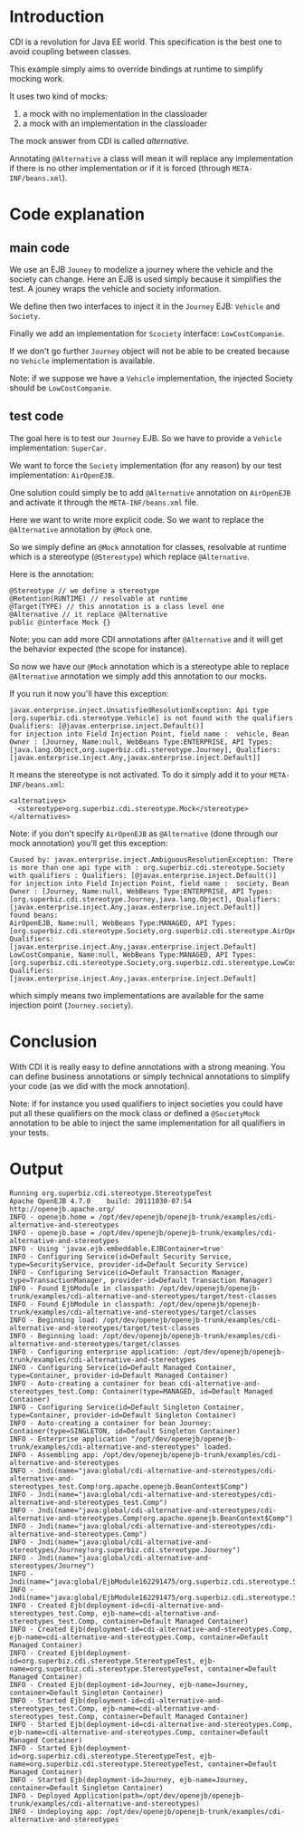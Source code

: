 # Introduction

CDI is a revolution for Java EE world. This specification is the best one to avoid coupling between classes.

This example simply aims to override bindings at runtime to simplify mocking work.

It uses two kind of mocks:
1) a mock with no implementation in the classloader
2) a mock with an implementation in the classloader

The mock answer from CDI is called *alternative*.

Annotating `@Alternative` a class will mean it will replace any implementation if there is no other implementation
or if it is forced (through `META-INF/beans.xml`).

# Code explanation
## main code

We use an EJB `Jouney` to modelize a journey where the vehicle and the society can change. Here an EJB is used simply
because it simplifies the test. A jouney wraps the vehicle and society information.

We define then two interfaces to inject it in the `Journey` EJB: `Vehicle` and `Society`.

Finally we add an implementation for `Scociety` interface: `LowCostCompanie`.

If we don't go further `Journey` object will not be able to be created because no `Vehicle` implementation is available.

Note: if we suppose we have a `Vehicle` implementation, the injected Society should be `LowCostCompanie`.

## test code

The goal here is to test our `Journey` EJB. So we have to provide a `Vehicle` implementation: `SuperCar`.

We want to force the `Society` implementation (for any reason) by our test implementation: `AirOpenEJB`.

One solution could simply be to add `@Alternative` annotation on `AirOpenEJB` and activate it through
the `META-INF/beans.xml` file.

Here we want to write more explicit code. So we want to replace the `@Alternative` annotation by `@Mock` one.

So we simply define an `@Mock` annotation for classes, resolvable at runtime which is a stereotype (`@Stereotype`)
which replace `@Alternative`.

Here is the annotation:

    @Stereotype // we define a stereotype
    @Retention(RUNTIME) // resolvable at runtime
    @Target(TYPE) // this annotation is a class level one
    @Alternative // it replace @Alternative
    public @interface Mock {}

Note: you can add more CDI annotations after `@Alternative` and it will get the behavior expected (the scope for instance).

So now we have our `@Mock` annotation which is a stereotype able to replace `@Alternative` annotation
we simply add this annotation to our mocks.

If you run it now you'll have this exception:

    javax.enterprise.inject.UnsatisfiedResolutionException: Api type [org.superbiz.cdi.stereotype.Vehicle] is not found with the qualifiers
    Qualifiers: [@javax.enterprise.inject.Default()]
    for injection into Field Injection Point, field name :  vehicle, Bean Owner : [Journey, Name:null, WebBeans Type:ENTERPRISE, API Types:[java.lang.Object,org.superbiz.cdi.stereotype.Journey], Qualifiers:[javax.enterprise.inject.Any,javax.enterprise.inject.Default]]

It means the stereotype is not activated. To do it simply add it to your `META-INF/beans.xml`:

    <alternatives>
      <stereotype>org.superbiz.cdi.stereotype.Mock</stereotype>
    </alternatives>

Note: if you don't specify `AirOpenEJB` as `@Alternative` (done through our mock annotation) you'll get this exception:

    Caused by: javax.enterprise.inject.AmbiguousResolutionException: There is more than one api type with : org.superbiz.cdi.stereotype.Society with qualifiers : Qualifiers: [@javax.enterprise.inject.Default()]
    for injection into Field Injection Point, field name :  society, Bean Owner : [Journey, Name:null, WebBeans Type:ENTERPRISE, API Types:[org.superbiz.cdi.stereotype.Journey,java.lang.Object], Qualifiers:[javax.enterprise.inject.Any,javax.enterprise.inject.Default]]
    found beans:
    AirOpenEJB, Name:null, WebBeans Type:MANAGED, API Types:[org.superbiz.cdi.stereotype.Society,org.superbiz.cdi.stereotype.AirOpenEJB,java.lang.Object], Qualifiers:[javax.enterprise.inject.Any,javax.enterprise.inject.Default]
    LowCostCompanie, Name:null, WebBeans Type:MANAGED, API Types:[org.superbiz.cdi.stereotype.Society,org.superbiz.cdi.stereotype.LowCostCompanie,java.lang.Object], Qualifiers:[javax.enterprise.inject.Any,javax.enterprise.inject.Default]

which simply means two implementations are available for the same injection point (`Journey.society`).

# Conclusion

With CDI it is really easy to define annotations with a strong meaning. You can define business annotations
or simply technical annotations to simplify your code (as we did with the mock annotation).

Note: if for instance you used qualifiers to inject societies you could have put all these qualifiers on
the mock class or defined a `@SocietyMock` annotation to be able to inject the same implementation for
all qualifiers in your tests.

# Output

    Running org.superbiz.cdi.stereotype.StereotypeTest
    Apache OpenEJB 4.7.0    build: 20111030-07:54
    http://openejb.apache.org/
    INFO - openejb.home = /opt/dev/openejb/openejb-trunk/examples/cdi-alternative-and-stereotypes
    INFO - openejb.base = /opt/dev/openejb/openejb-trunk/examples/cdi-alternative-and-stereotypes
    INFO - Using 'javax.ejb.embeddable.EJBContainer=true'
    INFO - Configuring Service(id=Default Security Service, type=SecurityService, provider-id=Default Security Service)
    INFO - Configuring Service(id=Default Transaction Manager, type=TransactionManager, provider-id=Default Transaction Manager)
    INFO - Found EjbModule in classpath: /opt/dev/openejb/openejb-trunk/examples/cdi-alternative-and-stereotypes/target/test-classes
    INFO - Found EjbModule in classpath: /opt/dev/openejb/openejb-trunk/examples/cdi-alternative-and-stereotypes/target/classes
    INFO - Beginning load: /opt/dev/openejb/openejb-trunk/examples/cdi-alternative-and-stereotypes/target/test-classes
    INFO - Beginning load: /opt/dev/openejb/openejb-trunk/examples/cdi-alternative-and-stereotypes/target/classes
    INFO - Configuring enterprise application: /opt/dev/openejb/openejb-trunk/examples/cdi-alternative-and-stereotypes
    INFO - Configuring Service(id=Default Managed Container, type=Container, provider-id=Default Managed Container)
    INFO - Auto-creating a container for bean cdi-alternative-and-stereotypes_test.Comp: Container(type=MANAGED, id=Default Managed Container)
    INFO - Configuring Service(id=Default Singleton Container, type=Container, provider-id=Default Singleton Container)
    INFO - Auto-creating a container for bean Journey: Container(type=SINGLETON, id=Default Singleton Container)
    INFO - Enterprise application "/opt/dev/openejb/openejb-trunk/examples/cdi-alternative-and-stereotypes" loaded.
    INFO - Assembling app: /opt/dev/openejb/openejb-trunk/examples/cdi-alternative-and-stereotypes
    INFO - Jndi(name="java:global/cdi-alternative-and-stereotypes/cdi-alternative-and-stereotypes_test.Comp!org.apache.openejb.BeanContext$Comp")
    INFO - Jndi(name="java:global/cdi-alternative-and-stereotypes/cdi-alternative-and-stereotypes_test.Comp")
    INFO - Jndi(name="java:global/cdi-alternative-and-stereotypes/cdi-alternative-and-stereotypes.Comp!org.apache.openejb.BeanContext$Comp")
    INFO - Jndi(name="java:global/cdi-alternative-and-stereotypes/cdi-alternative-and-stereotypes.Comp")
    INFO - Jndi(name="java:global/cdi-alternative-and-stereotypes/Journey!org.superbiz.cdi.stereotype.Journey")
    INFO - Jndi(name="java:global/cdi-alternative-and-stereotypes/Journey")
    INFO - Jndi(name="java:global/EjbModule162291475/org.superbiz.cdi.stereotype.StereotypeTest!org.superbiz.cdi.stereotype.StereotypeTest")
    INFO - Jndi(name="java:global/EjbModule162291475/org.superbiz.cdi.stereotype.StereotypeTest")
    INFO - Created Ejb(deployment-id=cdi-alternative-and-stereotypes_test.Comp, ejb-name=cdi-alternative-and-stereotypes_test.Comp, container=Default Managed Container)
    INFO - Created Ejb(deployment-id=cdi-alternative-and-stereotypes.Comp, ejb-name=cdi-alternative-and-stereotypes.Comp, container=Default Managed Container)
    INFO - Created Ejb(deployment-id=org.superbiz.cdi.stereotype.StereotypeTest, ejb-name=org.superbiz.cdi.stereotype.StereotypeTest, container=Default Managed Container)
    INFO - Created Ejb(deployment-id=Journey, ejb-name=Journey, container=Default Singleton Container)
    INFO - Started Ejb(deployment-id=cdi-alternative-and-stereotypes_test.Comp, ejb-name=cdi-alternative-and-stereotypes_test.Comp, container=Default Managed Container)
    INFO - Started Ejb(deployment-id=cdi-alternative-and-stereotypes.Comp, ejb-name=cdi-alternative-and-stereotypes.Comp, container=Default Managed Container)
    INFO - Started Ejb(deployment-id=org.superbiz.cdi.stereotype.StereotypeTest, ejb-name=org.superbiz.cdi.stereotype.StereotypeTest, container=Default Managed Container)
    INFO - Started Ejb(deployment-id=Journey, ejb-name=Journey, container=Default Singleton Container)
    INFO - Deployed Application(path=/opt/dev/openejb/openejb-trunk/examples/cdi-alternative-and-stereotypes)
    INFO - Undeploying app: /opt/dev/openejb/openejb-trunk/examples/cdi-alternative-and-stereotypes
